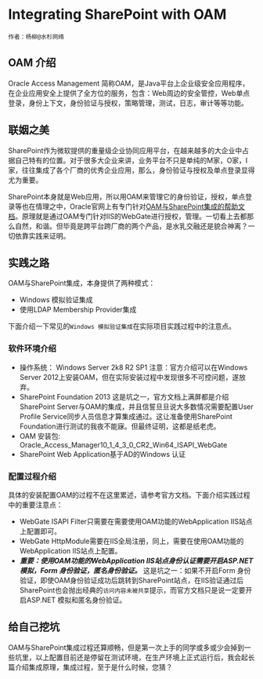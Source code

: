 # Integrating SharePoint with OAM
    作者：杨柳@水杉网络

## OAM 介绍
Oracle Access Management 简称OAM，是Java平台上企业级安全应用程序，在企业应用安全上提供了全方位的服务，包含：Web周边的安全管控，Web单点登录，身份上下文，身份验证与授权，策略管理，测试，日志，审计等等功能。


## 联姻之美

SharePoint作为微软提供的重量级企业协同应用平台，在越来越多的大企业中占据自己特有的位置。对于很多大企业来讲，业务平台不只是单纯的M家，O家，I家，往往集成了各个厂商的优秀企业应用，那么，身份验证与授权及单点登录显得尤为重要。

SharePoint本身就是Web应用，所以用OAM来管理它的身份验证，授权，单点登录等也在情理之中，Oracle官网上有专门针对[OAM与SharePoint集成的帮助文档](http://docs.oracle.com/cd/E40329_01/admin.1112/e27239/oam11_sharepoint2010.htm#AIAAG7317)。原理就是通过OAM专门针对IIS的WebGate进行授权，管理。一切看上去都那么自然，和谐。但毕竟是跨平台跨厂商的两个产品，是水乳交融还是貌合神离？一切依靠实践来证明。

## 实践之路
OAM与SharePoint集成，本身提供了两种模式：

* Windows 模拟验证集成
* 使用LDAP Membership Provider集成

下面介绍一下常见的`Windows 模拟验证集成`在实际项目实践过程中的注意点。

### 软件环境介绍
* 操作系统： Windows Server 2k8 R2 SP1
        注意：官方介绍可以在Windows Server 2012上安装OAM，但在实际安装过程中发现很多不可控问题，遂放弃。
* SharePoint Foundation 2013
        这是坑之一，官方文档上满屏都是介绍SharePoint Server与OAM的集成，并且信誓旦旦说大多数情况需要配置User Profile Service同步人员信息才算集成通过。这让准备使用SharePoint Foundation进行测试的我夜不能寐。但最终证明，这都是纸老虎。
* OAM 安装包: Oracle_Access_Manager10_1_4_3_0_CR2_Win64_ISAPI_WebGate
* SharePoint Web Application基于AD的Windows 认证

### 配置过程介绍
具体的安装配置OAM的过程不在这里累述，请参考官方文档。下面介绍实践过程中的重要注意点：
* WebGate ISAPI Filter只需要在需要使用OAM功能的WebApplication IIS站点上配置即可。
* WebGate HttpModule需要在IIS全局注册，同上，需要在使用OAM功能的WebApplication IIS站点上配置。
*  ***重要：使用OAM功能的WebApplication IIS站点身份认证需要开启ASP.NET 模拟，Form 身份验证，匿名身份验证。***
        这是坑之一：如果不开启Form 身份验证，即使OAM身份验证成功后跳转到SharePoint站点，在IIS验证通过后SharePoint也会抛出经典的`访问内容未被共享`提示，而官方文档只是说一定要开启ASP.NET 模拟和匿名身份验证。

## 给自己挖坑
OAM与SharePoint集成过程还算顺畅，但是第一次上手的同学或多或少会掉到一些坑里，以上配置目前还是停留在测试环境，在生产环境上正式运行后，我会起长篇介绍集成原理，集成过程，至于是什么时候，您猜？

